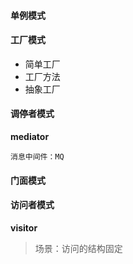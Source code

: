 #### 单例模式
#### 工厂模式
* 简单工厂
* 工厂方法
* 抽象工厂
#### 调停者模式 
**mediator**
```
消息中间件：MQ
```
#### 门面模式
#### 访问者模式
**visitor**
> 场景：访问的结构固定
